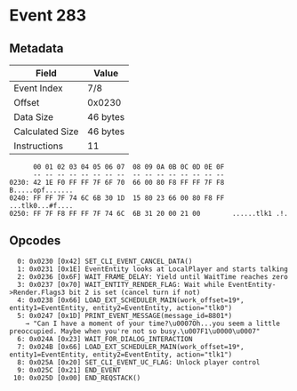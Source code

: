 # Event 283

## Metadata

| Field           | Value    |
|-----------------|----------|
| Event Index     | 7/8      |
| Offset          | 0x0230   |
| Data Size       | 46 bytes |
| Calculated Size | 46 bytes |
| Instructions    | 11       |

```
      00 01 02 03 04 05 06 07  08 09 0A 0B 0C 0D 0E 0F
      -- -- -- -- -- -- -- --  -- -- -- -- -- -- -- --
0230: 42 1E F0 FF FF 7F 6F 70  66 00 80 F8 FF FF 7F F8  B.....opf.......
0240: FF FF 7F 74 6C 6B 30 1D  15 80 23 66 00 80 F8 FF  ...tlk0...#f....
0250: FF 7F F8 FF FF 7F 74 6C  6B 31 20 00 21 00        ......tlk1 .!.  
```

## Opcodes

```
  0: 0x0230 [0x42] SET_CLI_EVENT_CANCEL_DATA()
  1: 0x0231 [0x1E] EventEntity looks at LocalPlayer and starts talking
  2: 0x0236 [0x6F] WAIT_FRAME_DELAY: Yield until WaitTime reaches zero
  3: 0x0237 [0x70] WAIT_ENTITY_RENDER_FLAG: Wait while EventEntity->Render.Flags3 bit 2 is set (cancel turn if not)
  4: 0x0238 [0x66] LOAD_EXT_SCHEDULER_MAIN(work_offset=19*, entity1=EventEntity, entity2=EventEntity, action="tlk0")
  5: 0x0247 [0x1D] PRINT_EVENT_MESSAGE(message_id=8801*)
    → "Can I have a moment of your time?\u0007Oh...you seem a little preoccupied. Maybe when you're not so busy.\u007F1\u0000\u0007"
  6: 0x024A [0x23] WAIT_FOR_DIALOG_INTERACTION
  7: 0x024B [0x66] LOAD_EXT_SCHEDULER_MAIN(work_offset=19*, entity1=EventEntity, entity2=EventEntity, action="tlk1")
  8: 0x025A [0x20] SET_CLI_EVENT_UC_FLAG: Unlock player control
  9: 0x025C [0x21] END_EVENT
 10: 0x025D [0x00] END_REQSTACK()
```
